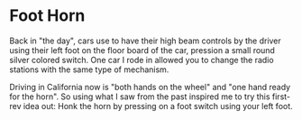 # Foot Horn
Back in "the day", cars use to have their high beam controls by the driver using their left foot on the floor board of the car, pression a small round silver colored switch.  One car I rode in allowed you to change the radio stations with the same type of mechanism.

Driving in California now is "both hands on the wheel" and "one hand ready for the horn".  So using what I saw from the past inspired me to try this first-rev idea out: Honk the horn by pressing on a foot switch using your left foot.

